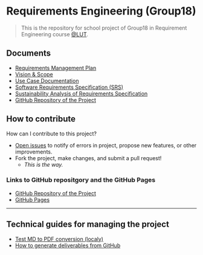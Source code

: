 # Requirements Engineering (Group18)

> This is the repository for school project of Group18 in Requirement Engineering course [@LUT](https://www.lut.fi).

## Documents

- [Requirements Management Plan](docs/requirements-management-plan.md)
- [Vision & Scope](docs/vision-and-scope.md)
- [Use Case Documentation](docs/use-cases.md)
- [Software Requirements Specification (SRS)](docs/software-requirements-specification.md)
- [Sustainability Analysis of Requirements Specification](docs/sustainability-analysis.md)
- [GitHub Repository of the Project](https://github.com/lut-re-group18/lut-requirements-engineering)

## How to contribute

How can I contribute to this project?

- [Open issues](https://github.com/lut-re-group18/lut-requirements-engineering/issues) to notify of errors in project, propose new features, or other improvements.
- Fork the project, make changes, and submit a pull request!
  - *This is the way.*

### Links to GitHub repositgory and the GitHub Pages

- [GitHub Repository of the Project](https://github.com/lut-re-group18/lut-requirements-engineering/)
- [GitHub Pages](https://lut-re-group18.github.io/lut-requirements-engineering/)

---

## Technical guides for managing the project

- [Test MD to PDF conversion (localy)](test-md-to-pdf.md)
- [How to generate deliverables from GitHub](docs/generate-appendices.md)
